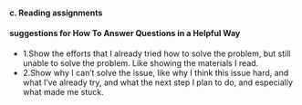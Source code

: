 #### c. Reading assignments
#### suggestions for How To Answer Questions in a Helpful Way
- 1.Show the efforts that I already tried how to solve the problem, but still unable to solve the problem. Like showing the materials I read.
- 2.Show why I can’t solve the issue, like why I think this issue hard, and what I’ve already try, and what the next step I plan to do, and especially what made me stuck.
